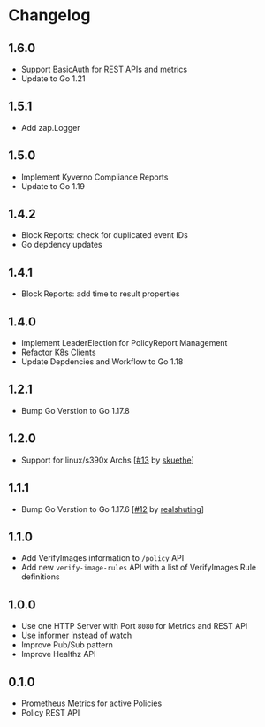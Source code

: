 # Changelog

## 1.6.0

* Support BasicAuth for REST APIs and metrics
* Update to Go 1.21

## 1.5.1

* Add zap.Logger

## 1.5.0

* Implement Kyverno Compliance Reports
* Update to Go 1.19

## 1.4.2

* Block Reports: check for duplicated event IDs
* Go depdency updates

## 1.4.1

* Block Reports: add time to result properties

## 1.4.0 

* Implement LeaderElection for PolicyReport Management
* Refactor K8s Clients
* Update Depdencies and Workflow to Go 1.18

## 1.2.1 

* Bump Go Verstion to Go 1.17.8

## 1.2.0

* Support for linux/s390x Archs [[#13](https://github.com/kyverno/policy-reporter-kyverno-plugin/pull/13) by [skuethe](https://github.com/skuethe)]

## 1.1.1

* Bump Go Verstion to Go 1.17.6 [[#12](https://github.com/kyverno/policy-reporter-kyverno-plugin/pull/12) by [realshuting](https://github.com/realshuting)]

## 1.1.0

* Add VerifyImages information to `/policy` API
* Add new `verify-image-rules` API with a list of VerifyImages Rule definitions

## 1.0.0

* Use one HTTP Server with Port `8080` for Metrics and REST API
* Use informer instead of watch
* Improve Pub/Sub pattern
* Improve Healthz API

## 0.1.0

* Prometheus Metrics for active Policies
* Policy REST API